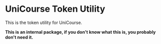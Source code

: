 # UniCourse Token Utility

This is the token utility for UniCourse.

**This is an internal package, if you don't know what this is, you probably don't need it.**
